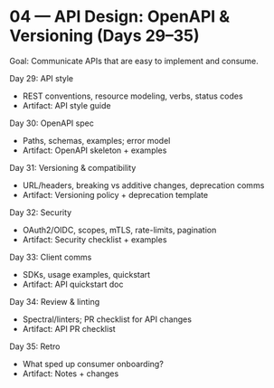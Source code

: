 # 04 — API Design: OpenAPI & Versioning (Days 29–35)

Goal: Communicate APIs that are easy to implement and consume.

Day 29: API style
- REST conventions, resource modeling, verbs, status codes
- Artifact: API style guide

Day 30: OpenAPI spec
- Paths, schemas, examples; error model
- Artifact: OpenAPI skeleton + examples

Day 31: Versioning & compatibility
- URL/headers, breaking vs additive changes, deprecation comms
- Artifact: Versioning policy + deprecation template

Day 32: Security
- OAuth2/OIDC, scopes, mTLS, rate-limits, pagination
- Artifact: Security checklist + examples

Day 33: Client comms
- SDKs, usage examples, quickstart
- Artifact: API quickstart doc

Day 34: Review & linting
- Spectral/linters; PR checklist for API changes
- Artifact: API PR checklist

Day 35: Retro
- What sped up consumer onboarding?
- Artifact: Notes + changes
